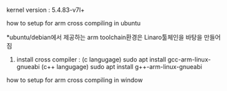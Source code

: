
kernel version : 5.4.83-v7l+

how to setup for arm cross compiling in ubuntu

*ubuntu/debian에서 제공하는 arm toolchain환경은 Linaro툴체인을 바탕을 만들어짐

1. install cross compiler : (c langugage) sudo apt install gcc-arm-linux-gnueabi
                            (c++ langugage) sudo apt install g++-arm-linux-gnueabi

how to setup for arm cross compiling in window
